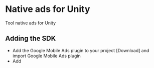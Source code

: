 # Native ads for Unity
Tool native ads for Unity

## Adding the SDK
- Add the Google Mobile Ads plugin to your project
  [Download] and import Google Mobile Ads plugin
- Add 

